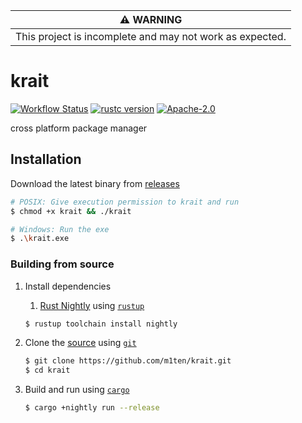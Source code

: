 |                    :warning: WARNING                     |
| :------------------------------------------------------: |
| This project is incomplete and may not work as expected. |

# krait 
[![Workflow Status](https://img.shields.io/github/workflow/status/m1ten/krait/unstable.yml)](https://github.com/m1ten/krait/actions/workflows/unstable.yml) [![rustc version](https://img.shields.io/badge/rust-nightly-orange?logo=rust)](https://www.rust-lang.org/) [![Apache-2.0](https://img.shields.io/badge/license-Apache-blue?logo=apache)](./LICENSE) 

<!-- [![crates.io](https://img.shields.io/crates/v/krait)](https://crates.io/crates/krait) -->

cross platform package manager

## Installation

Download the latest binary from [releases](https://github.com/m1ten/krait/releases)

```sh
# POSIX: Give execution permission to krait and run
$ chmod +x krait && ./krait

# Windows: Run the exe
$ .\krait.exe
```

### Building from source

1. Install dependencies

   1. [Rust Nightly](https://rust-lang.github.io/rustup/concepts/channels.html) using [`rustup`](https://www.rust-lang.org/tools/install)

   ```sh
   $ rustup toolchain install nightly
   ```

2. Clone the [source](https://github.com/m1ten/krait) using [`git`](https://git-scm.com/)
   ```sh
   $ git clone https://github.com/m1ten/krait.git
   $ cd krait
   ```
   
3. Build and run using [`cargo`](https://doc.rust-lang.org/nightly/cargo/)
   ```sh
   $ cargo +nightly run --release
   ```

